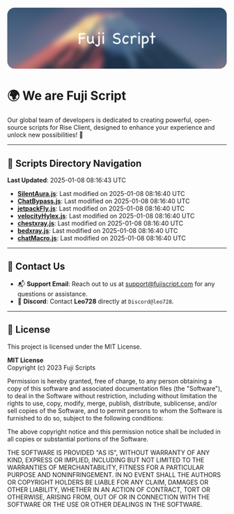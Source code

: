 ![Banner](.github/b.webp)

# 🌍 **We are Fuji Script**

Our global team of developers is dedicated to creating powerful, open-source scripts for Rise Client, designed to enhance your experience and unlock new possibilities! 🌟

---
<!-- SCRIPTS_NAVIGATION_START -->
## 📂 **Scripts Directory Navigation**

**Last Updated**: 2025-01-08 08:16:43 UTC

- **[SilentAura.js](scripts/SilentAura.js)**: Last modified on 2025-01-08 08:16:40 UTC
- **[ChatBypass.js](scripts/ChatBypass.js)**: Last modified on 2025-01-08 08:16:40 UTC
- **[jetpackFly.js](scripts/jetpackFly.js)**: Last modified on 2025-01-08 08:16:40 UTC
- **[velocityHylex.js](scripts/velocityHylex.js)**: Last modified on 2025-01-08 08:16:40 UTC
- **[chestxray.js](scripts/chestxray.js)**: Last modified on 2025-01-08 08:16:40 UTC
- **[bedxray.js](scripts/bedxray.js)**: Last modified on 2025-01-08 08:16:40 UTC
- **[chatMacro.js](scripts/chatMacro.js)**: Last modified on 2025-01-08 08:16:40 UTC

<!-- SCRIPTS_NAVIGATION_END -->

---

## 💬 **Contact Us**  
- 📬 **Support Email**: Reach out to us at [support@fujiscript.com](mailto:support@fujiscript.com) for any questions or assistance.  
- 💬 **Discord**: Contact **Leo728** directly at `Discord@leo728`.

---

## 📜 **License**

This project is licensed under the MIT License.  

**MIT License**  
Copyright (c) 2023 Fuji Scripts  

Permission is hereby granted, free of charge, to any person obtaining a copy of this software and associated documentation files (the "Software"), to deal in the Software without restriction, including without limitation the rights to use, copy, modify, merge, publish, distribute, sublicense, and/or sell copies of the Software, and to permit persons to whom the Software is furnished to do so, subject to the following conditions:  

The above copyright notice and this permission notice shall be included in all copies or substantial portions of the Software.  

THE SOFTWARE IS PROVIDED "AS IS", WITHOUT WARRANTY OF ANY KIND, EXPRESS OR IMPLIED, INCLUDING BUT NOT LIMITED TO THE WARRANTIES OF MERCHANTABILITY, FITNESS FOR A PARTICULAR PURPOSE AND NONINFRINGEMENT. IN NO EVENT SHALL THE AUTHORS OR COPYRIGHT HOLDERS BE LIABLE FOR ANY CLAIM, DAMAGES OR OTHER LIABILITY, WHETHER IN AN ACTION OF CONTRACT, TORT OR OTHERWISE, ARISING FROM, OUT OF OR IN CONNECTION WITH THE SOFTWARE OR THE USE OR OTHER DEALINGS IN THE SOFTWARE.  
